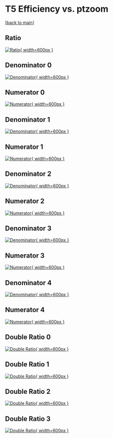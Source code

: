 # T5 Efficiency vs. ptzoom

[[back to main](./)]



## Ratio

[![Ratio](../mtv/var/T5_xtr_11_-1_eff_ptzoom.png){ width=600px }](../mtv/var/T5_xtr_11_-1_eff_ptzoom.pdf)

## Denominator 0

[![Denominator](../mtv/den/T5_xtr_11_-1_eff_ptzoom_den0.png){ width=600px }](../mtv/den/T5_xtr_11_-1_eff_ptzoom_den0.pdf)

## Numerator 0

[![Numerator](../mtv/num/T5_xtr_11_-1_eff_ptzoom_num0.png){ width=600px }](../mtv/num/T5_xtr_11_-1_eff_ptzoom_num0.pdf)

## Denominator 1

[![Denominator](../mtv/den/T5_xtr_11_-1_eff_ptzoom_den1.png){ width=600px }](../mtv/den/T5_xtr_11_-1_eff_ptzoom_den1.pdf)

## Numerator 1

[![Numerator](../mtv/num/T5_xtr_11_-1_eff_ptzoom_num1.png){ width=600px }](../mtv/num/T5_xtr_11_-1_eff_ptzoom_num1.pdf)

## Denominator 2

[![Denominator](../mtv/den/T5_xtr_11_-1_eff_ptzoom_den2.png){ width=600px }](../mtv/den/T5_xtr_11_-1_eff_ptzoom_den2.pdf)

## Numerator 2

[![Numerator](../mtv/num/T5_xtr_11_-1_eff_ptzoom_num2.png){ width=600px }](../mtv/num/T5_xtr_11_-1_eff_ptzoom_num2.pdf)

## Denominator 3

[![Denominator](../mtv/den/T5_xtr_11_-1_eff_ptzoom_den3.png){ width=600px }](../mtv/den/T5_xtr_11_-1_eff_ptzoom_den3.pdf)

## Numerator 3

[![Numerator](../mtv/num/T5_xtr_11_-1_eff_ptzoom_num3.png){ width=600px }](../mtv/num/T5_xtr_11_-1_eff_ptzoom_num3.pdf)

## Denominator 4

[![Denominator](../mtv/den/T5_xtr_11_-1_eff_ptzoom_den4.png){ width=600px }](../mtv/den/T5_xtr_11_-1_eff_ptzoom_den4.pdf)

## Numerator 4

[![Numerator](../mtv/num/T5_xtr_11_-1_eff_ptzoom_num4.png){ width=600px }](../mtv/num/T5_xtr_11_-1_eff_ptzoom_num4.pdf)

## Double Ratio 0

[![Double Ratio](../mtv/ratio/T5_xtr_11_-1_eff_ptzoom_ratio0.png){ width=600px }](../mtv/ratio/T5_xtr_11_-1_eff_ptzoom_ratio0.pdf)

## Double Ratio 1

[![Double Ratio](../mtv/ratio/T5_xtr_11_-1_eff_ptzoom_ratio1.png){ width=600px }](../mtv/ratio/T5_xtr_11_-1_eff_ptzoom_ratio1.pdf)

## Double Ratio 2

[![Double Ratio](../mtv/ratio/T5_xtr_11_-1_eff_ptzoom_ratio2.png){ width=600px }](../mtv/ratio/T5_xtr_11_-1_eff_ptzoom_ratio2.pdf)

## Double Ratio 3

[![Double Ratio](../mtv/ratio/T5_xtr_11_-1_eff_ptzoom_ratio3.png){ width=600px }](../mtv/ratio/T5_xtr_11_-1_eff_ptzoom_ratio3.pdf)

